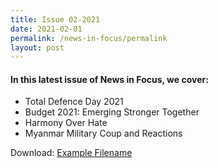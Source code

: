 ```yaml
---
title: Issue 02-2021
date: 2021-02-01
permalink: /news-in-focus/permalink
layout: post
---
```

#### In this latest issue of News in Focus, we cover:
* Total Defence Day 2021
* Budget 2021: Emerging Stronger Together
* Harmony Over Hate
* Myanmar Military Coup and Reactions

Download:
[Example Filename](/files/news-in-focus/2021/News%20In%20Focus%2002-2021.pdf)